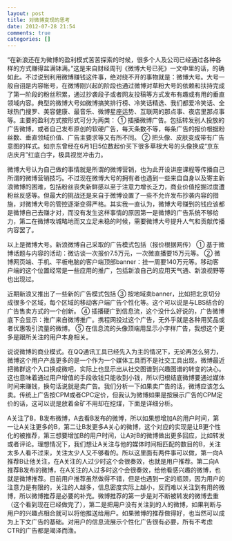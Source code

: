 ```yaml
---
layout: post
title: 对微博变现的思考
date: 2012-07-28 21:54
comments: true
categories: []
---
```

“在新浪还在为微博的盈利模式苦苦探索的时候，很多个人及公司已经通过各种各样的方式赚得盆满钵满。”这是来自财经周刊《微博大号已死》一文中里的话，的确如此。不过说到利用微博赚钱这件事，绝对绕不开的事物就是：微博大号。大号一般自诩是内容帐号，在微博刚兴起的阶段也通过微博对草粉大号的依赖和扶持完成了第一阶段的粉丝积累，通过抄袭段子或者网友投稿等方式发布有趣或有用的垂直领域内容。典型的微博大号如微博搞笑排行榜、冷笑话精选、我们都爱冷笑话、全球热门搜罗、美容健康、最音乐、微博星座运势、互联网的那点事、夜店里那点事等。主要的盈利方式按形式可分为两类：
① 插播微博广告。包括转发别人投放的广告微博，或者自己发布原创的软硬广告，每天条数不等，每条广告的报价根据粉丝数、垂直领域价值、广告主要求等又有所不同。
② 把头像、皮肤变成带有广告意图的样式。如京东曾经在6月1日5位数起价买下很多草根大号的头像换成“京东店庆月”红底白字，极具视觉冲击力。

微博大号认为自己做的事情就是所谓的微博营销，也为此开设讲座课程等传播自己所谓的微博营销技巧。不过现在微博大号的拥有者也遇到一些来自自身以及寄主新浪微博的困难，包括粉丝丧失新鲜感以至于注意力增长乏力，商业价值挖掘过度遭粉丝反感等。但最大的挑战还是来自于微博设置了一些不允许发布抄袭内容的措施，对微博大号的管控逐渐变得严格。其实我一直认为，微博大号赚到的钱应该都是微博自己去赚才对，而没有发生这样事情的原因第一是微博的广告系统不够给力，第二在微博攻城略地而又立足未稳的时候，需要微博大号提升人气和贡献传播内容罢了。

以上是微博大号。新浪微博自己采取的广告模式包括（报价根据网传）
① 基于微博话题与内容的活动：微访谈一次报价7.5万元，一次微直播要15万元等。
② 微博网页端、手机、平板电脑的客户端顶部banner：挂一周要140万元等。移动客户端的这个位置经常是一些应用的推广，包括新浪自己的应用天气通、新浪视野等也出现过。

近期新浪又推出了一些新的广告模式包括
③ 按地域卖banner，比如把北京切分成很多个区域，每个区域的移动客户端广告个性化等。这个可以说是与LBS结合的广告售卖方式的一个创新。
④ 插播硬广到信息流，这个没什么好说的，广告微博底下会显示：推广来自微博推广。携程网投过这个广告，无外乎就是各种用奖品或者优惠吸引流量的微博。
⑤ 在信息流的头像顶端用显示小字样广告，我想这个更多是跟所关注的用户本身相关。

说说微博的商业模式。在QQ通讯工具已经先入为主的情况下，无论再怎么努力，微博这个用户产品更多的是一个作为一个媒体工具而不是社交工具出现，微博最近把微群这个入口换成微吧，实际上也显示出从社交图谱到兴趣图谱的转变的决心。这也意味着通过用户增值的手段收钱只能收到小钱，所以归根结底微博要通过媒体时间来赚钱，换句话说就是卖广告。我们分析一下如果卖广告的话，微博应该怎么卖。传统上广告按CPM或者CPC定价，但我认为微博如果是按展示广告的CPM定价的话，这可以说是放着金矿不用却在挖煤，下面是详细分析。

A关注了B，B发布微博，A去看B发布的微博，所以如果想增加A的用户时间，第一让A关注更多的B，第二让B发更多A关心的微博，这个对应的实现是让B更个性化的被推荐，第三想要增加B的用户时间，让A对B的微博做出更多回应，比如转发或者评论。理想情况下，我们想让A关注与他的媒体时间相匹配的数目的B，关注太多人看不过来，关注太少人又不够看的。所以这里面有两件事可以做，第一向A推荐B让他关注，在A关注的人过少时这个会很奏效，也就是用户推荐。第二向A推荐B发布的微博，在A关注的人过多时这个会很奏效，给他看感兴趣的微博，也就是微博推荐。目前用户推荐虽然做得不错，但是也遇到一定的瓶颈，因为用户的注意力是有限的，关注的人越多，信息密度实际上越小，反而难以关注到有用的微博，所以微博推荐是必要的补充。微博推荐的第一步是对不断被转发的微博去重（这个看到现在已经做完了），第二是把用户没有关注到的人的微博，如果判断与用户的兴趣点相合就可以将他推送给用户。如果微博的推荐做得好，也当然可以成为上下文广告的基础。对用户的信息流展示个性化广告很有必要，所有不考虑CTR的广告都是竭泽而渔。
